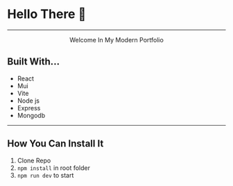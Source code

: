 <h1>Hello There 👋</h1>
<hr>

<center>Welcome In My Modern Portfolio</center>

<!-- built with (lang and tools) -->
<h2>Built With...</h2>
<ul>
  <li>React</li>
  <li>Mui</li>
  <li>Vite</li>
  <li>Node js</li>
  <li>Express</li>
  <li>Mongodb</li>
</ul>
<hr>
<!-- fonts and colors -->
<!-- how to install it -->
<h2>How You Can Install It</h2>

<ol>
  <li>Clone Repo</li>
  <li><code>npm install</code> in root folder</li>
  <li><code>npm run dev</code> to start</li>
</ol>
